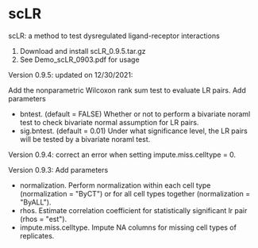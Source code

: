 # scLR
scLR: a method to test dysregulated ligand-receptor interactions

1. Download and install scLR_0.9.5.tar.gz
2. See Demo_scLR_0903.pdf for usage

Version 0.9.5: updated on 12/30/2021:

Add the nonparametric Wilcoxon rank sum test to evaluate LR pairs.
Add parameters
- bntest. (default = FALSE) Whether or not to perform a bivariate noraml test to check bivariate normal assumption for LR pairs.
- sig.bntest. (default = 0.01) Under what significance level, the LR pairs will be tested by a bivariate noraml test.

Version 0.9.4: 
correct an error when setting impute.miss.celltype = 0.

Version 0.9.3:
Add parameters
- normalization. Perform normalization within each cell type (normalization = "ByCT") or for all cell types together (normalization = "ByALL").
- rhos. Estimate correlation coefficient for statistically significant lr pair (rhos = "est").
- impute.miss.celltype. Impute NA columns for missing cell types of replicates. 
